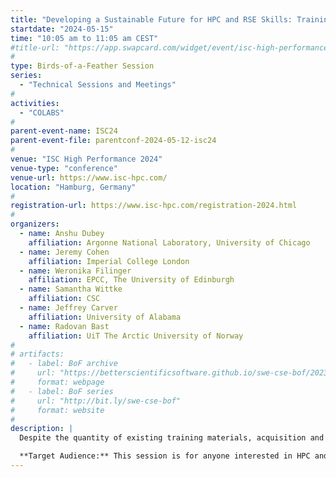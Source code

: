 ```yaml
---
title: "Developing a Sustainable Future for HPC and RSE Skills: Training Pathways and Structures"
startdate: "2024-05-15"
time: "10:05 am to 11:05 am CEST"
#title-url: "https://app.swapcard.com/widget/event/isc-high-performance-2024/planning/UGxhbm5pbmdfMTgyNjc4OA=="
#
type: Birds-of-a-Feather Session 
series: 
  - "Technical Sessions and Meetings"
#
activities:
  - "COLABS"
#
parent-event-name: ISC24
parent-event-file: parentconf-2024-05-12-isc24
#
venue: "ISC High Performance 2024"
venue-type: "conference"
venue-url: https://www.isc-hpc.com/
location: "Hamburg, Germany"
#
registration-url: https://www.isc-hpc.com/registration-2024.html
#
organizers:
  - name: Anshu Dubey
    affiliation: Argonne National Laboratory, University of Chicago
  - name: Jeremy Cohen
    affiliation: Imperial College London
  - name: Weronika Filinger
    affiliation: EPCC, The University of Edinburgh
  - name: Samantha Wittke
    affiliation: CSC
  - name: Jeffrey Carver
    affiliation: University of Alabama
  - name: Radovan Bast
    affiliation: UiT The Arctic University of Norway
#
# artifacts:
#   - label: BoF archive
#     url: "https://betterscientificsoftware.github.io/swe-cse-bof/2023-05-isc23-bof/"
#     format: webpage
#   - label: BoF series
#     url: "http://bit.ly/swe-cse-bof"
#     format: website
#
description: |
  Despite the quantity of existing training materials, acquisition and development of the specialist skills required for HPC is not straightforward enough to address the needs of the growing and diversifying HPC community. To address this, the HPC teaching and training ecosystem needs to mirror the growth and diversification of the HPC community and related technologies. This BoF will explore the arising new requirements in order to identify further entry points to HPC and RSE skills development. It will also support the building of well-defined learning pathways that more accurately represent the aims of the user/learner community and changing technology landscape. The learning pathways provide two major benefits, first they encourage a shift from teaching topics in a linear manner toward concept based learning pathways that better align with adult learning models. Secondly, they are the next step in developing guidelines to make the training content more FAIR - findable, accessible, interoperable and reusable. Developing interoperable, citable and persistent training materials is key to creating personalised learning pathways that directly correspond to the training needs and job requirements of HPC community members, especially in the exascale era. This session gathers experts from several HPC and RSE projects and initiatives from across the world to lead the community discussion on the development of novel learning pathways. It will build on previously collected data and an understanding of community perspectives to advance the development of approaches to learning in the HPC community. We encourage everyone involved or interested in HPC training to attend.

  **Target Audience:** This session is for anyone interested in HPC and RSE teaching, training and professional development. People involved in designing, developing and delivering training content are especially welcome. We also look forward to hearing from potential learners. The HPC community is constantly evolving, requiring its members to always learn new skills.
---
```

